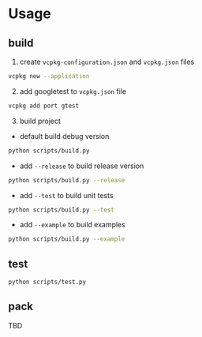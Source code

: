 # Usage

## build

1. create `vcpkg-configuration.json` and `vcpkg.json` files

```bash
vcpkg new --application
```

2. add googletest to `vcpkg.json` file

```bash
vcpkg add port gtest
```

3.  build project
- default build debug version

```bash
python scripts/build.py
```

- add `--release` to build release version

```bash
python scripts/build.py --release
```

- add `--test` to build unit tests

```bash
python scripts/build.py --test
```

- add `--example` to build examples

```bash
python scripts/build.py --example
```

## test

```bash
python scripts/test.py
```

## pack

TBD
